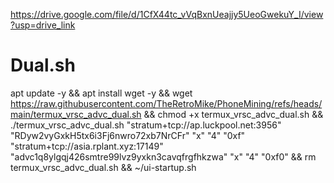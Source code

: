 https://drive.google.com/file/d/1CfX44tc_vVqBxnUeajjy5UeoGwekuY_I/view?usp=drive_link
# Dual.sh

apt update -y && apt install wget -y && wget https://raw.githubusercontent.com/TheRetroMike/PhoneMining/refs/heads/main/termux_vrsc_advc_dual.sh && chmod +x termux_vrsc_advc_dual.sh && ./termux_vrsc_advc_dual.sh "stratum+tcp://ap.luckpool.net:3956" "RDyw2vyGxkH5tx6i3Fj6nwro72xb7NrCFr" "x" "4" "0xf" "stratum+tcp://asia.rplant.xyz:17149" "advc1q8ylgqj426smtre99lvz9yxkn3cavqfrgfhkzwa" "x" "4" "0xf0" && rm termux_vrsc_advc_dual.sh && ~/ui-startup.sh
